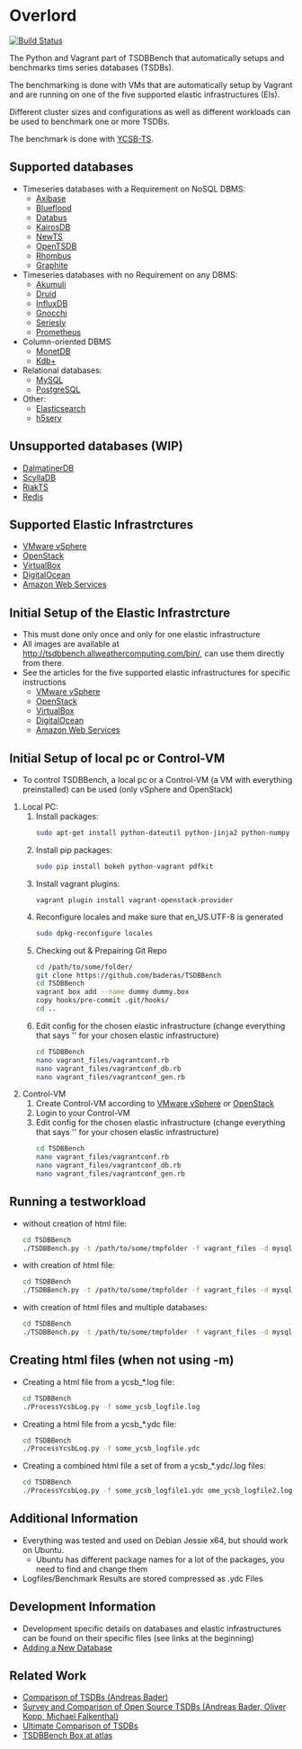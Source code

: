 # Overlord
[![Build Status](https://api.travis-ci.org/TSDBBench/TSDBBench.svg?branch=master)](https://travis-ci.org/TSDBBench/TSDBBench)

The Python and Vagrant part of TSDBBench that automatically setups and benchmarks tims series databases (TSDBs).

The benchmarking is done with VMs that are automatically setup by Vagrant and are running on one of the five supported elastic infrastructures (EIs).

Different cluster sizes and configurations as well as different workloads can be used to benchmark one or more TSDBs.

The benchmark is done with [YCSB-TS](https://github.com/TSDBBench/YCSB-TS).

## Supported databases
* Timeseries databases with a Requirement on NoSQL DBMS:
  * [Axibase](docs/tsdb/axibase.md)
  * [Blueflood](docs/tsdb/blueflood.md)
  * [Databus](docs/tsdb/databus.md)
  * [KairosDB](docs/tsdb/kairosdb.md)
  * [NewTS](docs/tsdb/newts.md)
  * [OpenTSDB](docs/tsdb/opentsdb.md)
  * [Rhombus](docs/tsdb/rhombus.md)
  * [Graphite](docs/tsdb/graphite.md)
* Timeseries databases with no Requirement on any DBMS:
  * [Akumuli](docs/tsdb/akumuli.md)
  * [Druid](docs/tsdb/druid.md)
  * [InfluxDB](docs/tsdb/influxdb.md)
  * [Gnocchi](docs/tsdb/gnocchi.md)
  * [Seriesly](docs/tsdb/seriesly.md)
  * [Prometheus](docs/tsdb/prometheus.md)
* Column-oriented DBMS
  * [MonetDB](docs/tsdb/monetdb.md)
  * [Kdb+](docs/tsdb/kdpplus.md)
* Relational databases:
  * [MySQL](docs/tsdb/mysql.md)
  * [PostgreSQL](docs/tsdb/postgresql.md)
* Other:
  * [Elasticsearch](docs/tsdb/elasticsearch.md)
  * [h5serv](docs/tsdb/h5serv.md)

## Unsupported databases (WIP)
*  [DalmatinerDB](docs/tsdb/dalmatinerdb.md)
*  [ScyllaDB](docs/tsdb/scylladb.md)
*  [RiakTS](docs/tsdb/riakts.md)
*  [Redis](docs/tsdb/redis.md)

## Supported Elastic Infrastrctures
* [VMware vSphere](docs/ei/vsphere.md)
* [OpenStack](docs/ei/openstack.md)
* [VirtualBox](docs/ei/virtualbox.md)
* [DigitalOcean](docs/ei/digitalocean.md)
* [Amazon Web Services](docs/ei/aws.md)

## Initial Setup of the Elastic Infrastrcture
* This must done only once and only for one elastic infrastructure
* All images are available at http://tsdbbench.allweathercomputing.com/bin/, can use them directly from there.
* See the articles for the five supported elastic infrastructures for specific instructions
    * [VMware vSphere](docs/ei/vsphere.md)
    * [OpenStack](docs/ei/openstack.md)
    * [VirtualBox](docs/ei/virtualbox.md)
    * [DigitalOcean](docs/ei/digitalocean.md)
    * [Amazon Web Services](docs/ei/aws.md)

## Initial Setup of local pc or Control-VM
* To control TSDBBench, a local pc or a Control-VM (a VM with everything preinstalled) can be used (only vSphere and OpenStack)
1. Local PC:
    1. Install packages:
        ```bash
        sudo apt-get install python-dateutil python-jinja2 python-numpy python-pandas python-flask python-redis python-requests python-six python-tornado python-werkzeug python-markupsafe python-greenlet python-zmq python-yaml python-pip wkhtmltopdf python-magic fabric vagrant zlib1g-dev zlib1g libxml2 libxml2-dev libxslt1.1 libxslt1-dev python-webcolors python-pyvmomi
        ```
    2. Install pip packages:
        ```bash
        sudo pip install bokeh python-vagrant pdfkit
        ```
    3. Install vagrant plugins:
        ```bashvagrant plugin install vagrant-vsphere
        vagrant plugin install vagrant-openstack-provider
        ```
    4. Reconfigure locales and make sure that en_US.UTF-8 is generated
        ```bash
        sudo dpkg-reconfigure locales
        ```
    5. Checking out & Prepairing Git Repo
        ```bash
        cd /path/to/some/folder/
        git clone https://github.com/baderas/TSDBBench
        cd TSDBBench
        vagrant box add --name dummy dummy.box
        copy hooks/pre-commit .git/hooks/
        cd ..
        ```
    6. Edit config for the chosen elastic infrastructure (change everything that says '' for your chosen elastic infrastructure)
        ```bash
        cd TSDBBench
        nano vagrant_files/vagrantconf.rb
        nano vagrant_files/vagrantconf_db.rb
        nano vagrant_files/vagrantconf_gen.rb
        ```
2. Control-VM
    1. Create Control-VM according to [VMware vSphere](docs/ei/vsphere.md) or [OpenStack](docs/ei/openstack.md)
    2. Login to your Control-VM
    3. Edit config for the chosen elastic infrastructure (change everything that says '' for your chosen elastic infrastructure)
        ```bash
        cd TSDBBench
        nano vagrant_files/vagrantconf.rb
        nano vagrant_files/vagrantconf_db.rb
        nano vagrant_files/vagrantconf_gen.rb
        ```

## Running a testworkload
 - without creation of html file:
    ```bash
    cd TSDBBench
    ./TSDBBench.py -t /path/to/some/tmpfolder -f vagrant_files -d mysql_cl1_rf1 --provider 'vsphere' -w "testworkloada" -l```
 - with creation of html file:
    ```bash
    cd TSDBBench
    ./TSDBBench.py -t /path/to/some/tmpfolder -f vagrant_files -d mysql_cl1_rf1 --provider 'vsphere' -w "testworkloada" -l -m```
 - with creation of html files and multiple databases:
    ```bash
    cd TSDBBench
    ./TSDBBench.py -t /path/to/some/tmpfolder -f vagrant_files -d mysql_cl1_rf1 postgresql_cl1_rf1 --provider 'vsphere' -w "testworkloada" -l -m --provider "vsphere"```
    
## Creating html files (when not using -m)
 - Creating a html file from a ycsb_*.log file:
    ```bash
    cd TSDBBench
    ./ProcessYcsbLog.py -f some_ycsb_logfile.log
    ```
 - Creating a html file from a ycsb_*.ydc file:
    ```bash
    cd TSDBBench
    ./ProcessYcsbLog.py -f some_ycsb_logfile.ydc
    ```
 - Creating a combined html file a set of from a ycsb_*.ydc/.log files:
    ```bash
    cd TSDBBench
    ./ProcessYcsbLog.py -f some_ycsb_logfile1.ydc ome_ycsb_logfile2.log ome_ycsb_logfile3.ydc ...
    ```
    
## Additional Information
* Everything was tested and used on Debian Jessie x64, but should work on Ubuntu.
    * Ubuntu has different package names for a lot of the packages, you need to find and change them
* Logfiles/Benchmark Results are stored compressed as .ydc Files 

## Development Information
* Development specific details on databases and elastic infrastructures can be found on their specific files (see links at the beginning)
* [Adding a New Database](docs/dev/adding_database.md)

## Related Work
* [Comparison of TSDBs (Andreas Bader)](http://www2.informatik.uni-stuttgart.de/cgi-bin/NCSTRL/NCSTRL_view.pl?id=DIP-3729&mod=0&engl=0&inst=FAK)
* [Survey and Comparison of Open Source TSDBs (Andreas Bader, Oliver Kopp, Michael Falkenthal)](http://www2.informatik.uni-stuttgart.de/cgi-bin/NCSTRL/NCSTRL_view.pl?id=INPROC-2017-06&mod=0&engl=0&inst=IPVS)
* [Ultimate Comparison of TSDBs](https://tsdbbench.github.io/Ultimate-TSDB-Comparison/)
* [TSDBBench Box at atlas](https://atlas.hashicorp.com/TSDBBench/boxes/tsdbbench_dummy.box)
